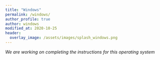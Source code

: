 ```yaml
---
title: "Windows"
permalink: /windows/
author_profile: true
author: windows
modified_at: 2020-10-25
header:
  overlay_image: /assets/images/splash_windows.png
---
```




_We are working on completing the instructions for this operating system_
